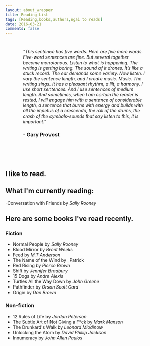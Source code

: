 ```yaml
---
layout: about_wrapper
title: Reading List
tags: [Reading,books,authors,ngai to reads]
date: 2016-03-21
comments: false
---
```

<div style="padding:4em;padding-top:1em;">
    <p><i>“This sentence has five words. Here are five more words. Five-word sentences are fine. But several together become monotonous. Listen to what is happening. The writing is getting boring. The sound of it drones. It’s like a stuck record. The ear demands some variety. Now listen. I vary the sentence length, and I create music. Music. The writing sings. It has a pleasant rhythm, a lilt, a harmony. I use short sentences. And I use sentences of medium length. And sometimes, when I am certain the reader is rested, I will engage him with a sentence of considerable length, a sentence that burns with energy and builds with all the impetus of a crescendo, the roll of the drums, the crash of the cymbals–sounds that say listen to this, it is important.”</i>
</p>
<h3>- Gary Provost</h3>
</div>

## I like to read.  
## What I'm currently reading: 
 -Conversation with Friends by _Sally Rooney_
 
## Here are some books I've read recently. 

### Fiction
 - Normal People by _Sally Rooney_ 
 - Blood Mirror by _Brent Weeks_
 - Feed by _M.T Anderson_
 - The Name of the Wind by _Patrick 
 - Red Rising by _Pierce Brown_
 - Shift by _Jennifer Bradbury_
 - 15 Dogs by _Andre Alexis_
 - Turtles All the Way Down by _John Greene_
 - Pathfinder by _Orson Scott Card_
 - Origin by _Dan Brown_
### Non-fiction
 - 12 Rules of Life by _Jordan Peterson_
 - The Subtle Art of Not Giving a F*ck by _Mark Manson_
 - The Drunkard's Walk by _Leonard Mlodinow_
 - Unlocking the Atom by _David Phillip Jackson_
 - Innumeracy by _John Allen Paulos_
